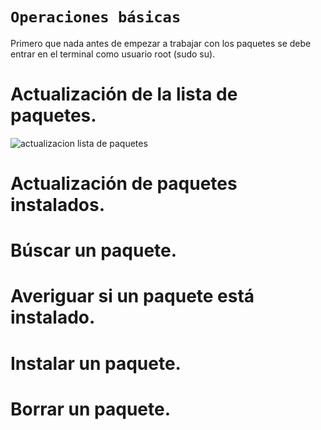 # `Operaciones básicas`

Primero que nada antes de empezar a trabajar con los paquetes se debe entrar en el terminal como usuario root (sudo su).

# Actualización de la lista de paquetes.
![actualizacion lista de paquetes](https://user-images.githubusercontent.com/45163813/217208764-22c6670c-5ab8-4333-bddd-2d7ff09aaf21.PNG)

# Actualización de paquetes instalados.

# Búscar un paquete.

# Averiguar si un paquete está instalado.

# Instalar un paquete.

# Borrar un paquete.
